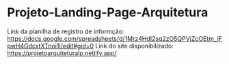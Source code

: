 # Projeto-Landing-Page-Arquitetura
Link da planilha de registro de informção: https://docs.google.com/spreadsheets/d/1Mrz4HdI2sq2zO5QPVjZcOEtm_jFpwH4GdcxtXTnoi1I/edit#gid=0
Link do site disponibilizado: https://projetoarquiteturalp.netlify.app/
